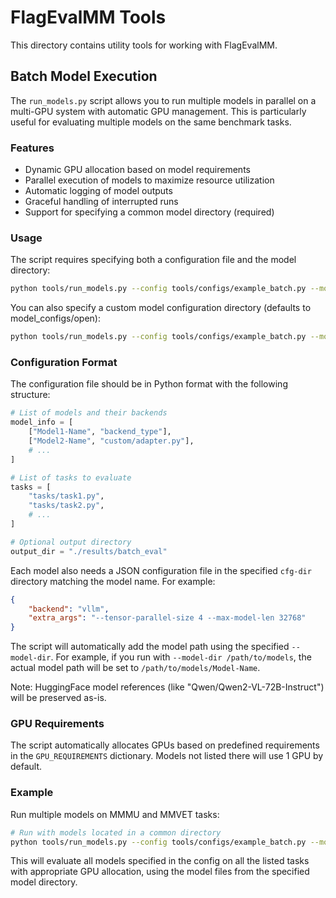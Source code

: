 # FlagEvalMM Tools

This directory contains utility tools for working with FlagEvalMM.

## Batch Model Execution

The `run_models.py` script allows you to run multiple models in parallel on a multi-GPU system with automatic GPU management. This is particularly useful for evaluating multiple models on the same benchmark tasks.

### Features

- Dynamic GPU allocation based on model requirements
- Parallel execution of models to maximize resource utilization
- Automatic logging of model outputs
- Graceful handling of interrupted runs
- Support for specifying a common model directory (required)

### Usage

The script requires specifying both a configuration file and the model directory:

```bash
python tools/run_models.py --config tools/configs/example_batch.py --models-base-dir models/vlm
```

You can also specify a custom model configuration directory (defaults to model_configs/open):

```bash
python tools/run_models.py --config tools/configs/example_batch.py --models-base-dir models/vlm --cfg-dir model_configs/open
```

### Configuration Format

The configuration file should be in Python format with the following structure:

```python
# List of models and their backends
model_info = [
    ["Model1-Name", "backend_type"],
    ["Model2-Name", "custom/adapter.py"],
    # ...
]

# List of tasks to evaluate
tasks = [
    "tasks/task1.py",
    "tasks/task2.py",
    # ...
]

# Optional output directory
output_dir = "./results/batch_eval"
```

Each model also needs a JSON configuration file in the specified `cfg-dir` directory matching the model name. For example:

```json
{
    "backend": "vllm",
    "extra_args": "--tensor-parallel-size 4 --max-model-len 32768"
}
```

The script will automatically add the model path using the specified `--model-dir`. For example, if you run with `--model-dir /path/to/models`, the actual model path will be set to `/path/to/models/Model-Name`.

Note: HuggingFace model references (like "Qwen/Qwen2-VL-72B-Instruct") will be preserved as-is.

### GPU Requirements

The script automatically allocates GPUs based on predefined requirements in the `GPU_REQUIREMENTS` dictionary. Models not listed there will use 1 GPU by default.

### Example

Run multiple models on MMMU and MMVET tasks:

```bash
# Run with models located in a common directory
python tools/run_models.py --config tools/configs/example_batch.py --model-dir models/vlm
```

This will evaluate all models specified in the config on all the listed tasks with appropriate GPU allocation, using the model files from the specified model directory.

